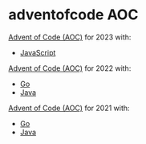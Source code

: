 # adventofcode AOC

[Advent of Code (AOC)](https://adventofcode.com/) for 2023 with:
- [JavaScript](tree/main/2023/js)

[Advent of Code (AOC)](https://adventofcode.com/) for 2022 with:
- [Go](https://github.com/pvainio/adventofcode/tree/main/2022/go)
- [Java](https://github.com/pvainio/adventofcode/tree/main/2022/java)

[Advent of Code (AOC)](https://adventofcode.com/) for 2021 with:
- [Go](https://github.com/pvainio/adventofcode/tree/main/2021/go)
- [Java](https://github.com/pvainio/adventofcode/tree/main/2021/java/src/main/java/aoc2021)
